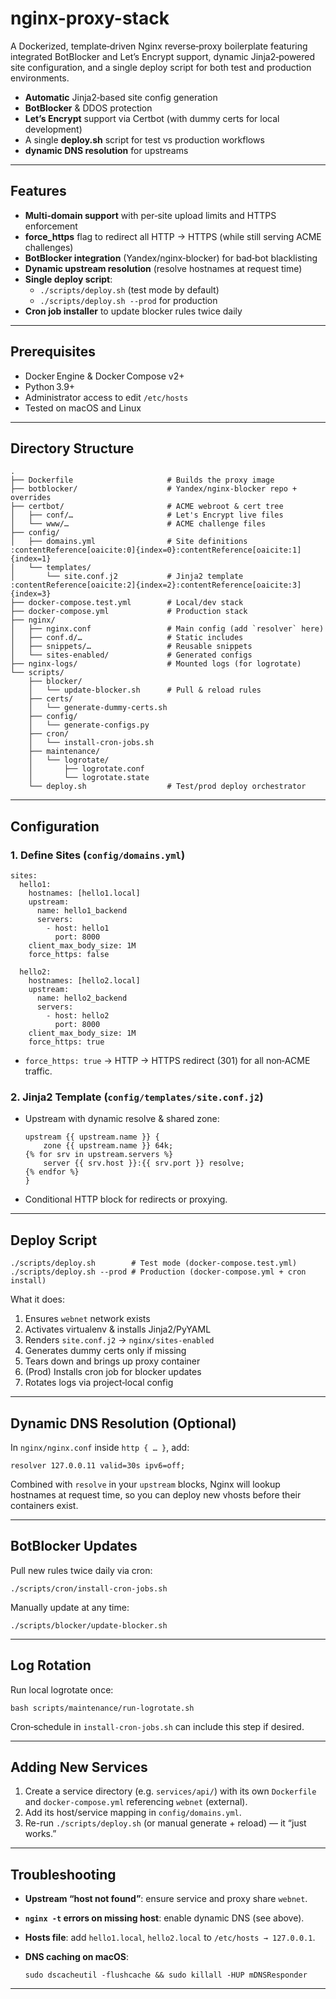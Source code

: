 # nginx-proxy-stack
A Dockerized, template‑driven Nginx reverse‑proxy boilerplate featuring integrated BotBlocker and Let’s Encrypt support, dynamic Jinja2‑powered site configuration, and a single deploy script for both test and production environments.


- **Automatic** Jinja2‑based site config generation
- **BotBlocker** & DDOS protection
- **Let’s Encrypt** support via Certbot (with dummy certs for local development)
- A single **deploy.sh** script for test vs production workflows
-  **dynamic DNS resolution** for upstreams

------

## Features

- **Multi‑domain support** with per‑site upload limits and HTTPS enforcement
- **force_https** flag to redirect all HTTP → HTTPS (while still serving ACME challenges)
- **BotBlocker integration** (Yandex/nginx‑blocker) for bad‑bot blacklisting
- **Dynamic upstream resolution** (resolve hostnames at request time)
- **Single deploy script**:
  - `./scripts/deploy.sh` (test mode by default)
  - `./scripts/deploy.sh --prod` for production
- **Cron job installer** to update blocker rules twice daily

------

## Prerequisites

- Docker Engine & Docker Compose v2+
- Python 3.9+
- Administrator access to edit `/etc/hosts`
- Tested on macOS and Linux

------

## Directory Structure

```
.
├── Dockerfile                     # Builds the proxy image
├── botblocker/                    # Yandex/nginx-blocker repo + overrides
├── certbot/                       # ACME webroot & cert tree
│   ├── conf/…                     # Let's Encrypt live files
│   └── www/…                      # ACME challenge files
├── config/
│   ├── domains.yml                # Site definitions :contentReference[oaicite:0]{index=0}:contentReference[oaicite:1]{index=1}
│   └── templates/
│       └── site.conf.j2           # Jinja2 template :contentReference[oaicite:2]{index=2}:contentReference[oaicite:3]{index=3}
├── docker-compose.test.yml        # Local/dev stack
├── docker-compose.yml             # Production stack
├── nginx/
│   ├── nginx.conf                 # Main config (add `resolver` here)
│   ├── conf.d/…                   # Static includes
│   ├── snippets/…                 # Reusable snippets
│   └── sites-enabled/             # Generated configs
├── nginx-logs/                    # Mounted logs (for logrotate)
└── scripts/
    ├── blocker/
    │   └── update-blocker.sh      # Pull & reload rules
    ├── certs/
    │   └── generate-dummy-certs.sh
    ├── config/
    │   └── generate-configs.py   
    ├── cron/
    │   └── install-cron-jobs.sh
    ├── maintenance/
    │   └── logrotate/
    │       ├── logrotate.conf
    │       └── logrotate.state
    └── deploy.sh                  # Test/prod deploy orchestrator
```

------

## Configuration

### 1. Define Sites (`config/domains.yml`)

```
sites:
  hello1:
    hostnames: [hello1.local]
    upstream:
      name: hello1_backend
      servers:
        - host: hello1
          port: 8000
    client_max_body_size: 1M
    force_https: false

  hello2:
    hostnames: [hello2.local]
    upstream:
      name: hello2_backend
      servers:
        - host: hello2
          port: 8000
    client_max_body_size: 1M
    force_https: true
```

- `force_https: true` → HTTP → HTTPS redirect (301) for all non‑ACME traffic.

### 2. Jinja2 Template (`config/templates/site.conf.j2`)

- Upstream with dynamic resolve & shared zone:

  ```
  upstream {{ upstream.name }} {
      zone {{ upstream.name }} 64k;
  {% for srv in upstream.servers %}
      server {{ srv.host }}:{{ srv.port }} resolve;
  {% endfor %}
  }
  ```

- Conditional HTTP block for redirects or proxying.

------

## Deploy Script

```
./scripts/deploy.sh        # Test mode (docker-compose.test.yml)
./scripts/deploy.sh --prod # Production (docker-compose.yml + cron install)
```

What it does:

1. Ensures `webnet` network exists
2. Activates virtualenv & installs Jinja2/PyYAML
3. Renders `site.conf.j2` → `nginx/sites-enabled`
4. Generates dummy certs only if missing
5. Tears down and brings up proxy container
6. (Prod) Installs cron job for blocker updates
7. Rotates logs via project‑local config

------

## Dynamic DNS Resolution (Optional)

In `nginx/nginx.conf` inside `http { … }`, add:

```
resolver 127.0.0.11 valid=30s ipv6=off;
```

Combined with `resolve` in your `upstream` blocks, Nginx will lookup hostnames at request time, so you can deploy new vhosts before their containers exist.

------

## BotBlocker Updates

Pull new rules twice daily via cron:

```
./scripts/cron/install-cron-jobs.sh
```

Manually update at any time:

```
./scripts/blocker/update-blocker.sh
```

------

## Log Rotation

Run local logrotate once:

```
bash scripts/maintenance/run-logrotate.sh
```

Cron‑schedule in `install-cron-jobs.sh` can include this step if desired.

------

## Adding New Services

1. Create a service directory (e.g. `services/api/`) with its own `Dockerfile` and `docker-compose.yml` referencing `webnet` (external).
2. Add its host/service mapping in `config/domains.yml`.
3. Re-run `./scripts/deploy.sh` (or manual generate + reload) — it “just works.”

------

## Troubleshooting

- **Upstream “host not found”**: ensure service and proxy share `webnet`.

- **`nginx -t` errors on missing host**: enable dynamic DNS (see above).

- **Hosts file**: add `hello1.local`, `hello2.local` to `/etc/hosts → 127.0.0.1`.

- **DNS caching on macOS**:

  ```
  sudo dscacheutil -flushcache && sudo killall -HUP mDNSResponder
  ```

------


